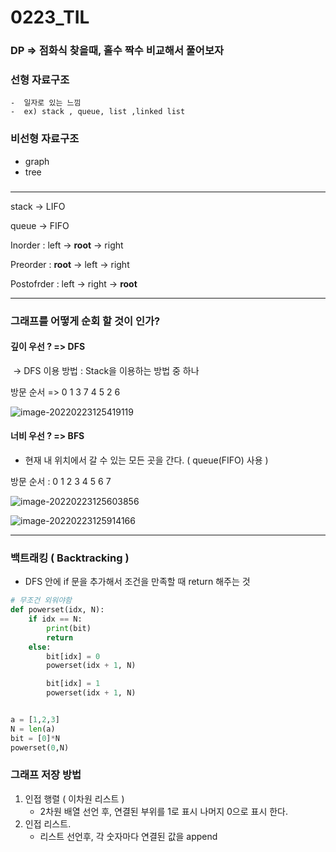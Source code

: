 #  0223_TIL



### DP => 점화식 찾을때, 홀수 짝수 비교해서 풀어보자

### 선형 자료구조

	-  일자로 있는 느낌
	-  ex) stack , queue, list ,linked list

### 비선형 자료구조

- graph
- tree

### 

----



stack -> LIFO

queue -> FIFO



Inorder : left -> **root** -> right

Preorder : **root** -> left -> right

Postofrder : left -> right -> **root**



----



### 그래프를 어떻게 순회 할 것이 인가?

#### 깊이 우선 ? => DFS

​	-> DFS 이용 방법 : Stack을 이용하는 방법 중 하나

방문 순서 => 0 1 3 7 4 5 2 6

![image-20220223125419119](C:\Users\My\AppData\Roaming\Typora\typora-user-images\image-20220223125419119.png)

#### 너비 우선 ? => BFS 

- 현재 내 위치에서 갈 수 있는 모든 곳을 간다. ( queue(FIFO) 사용 )

방문 순서 : 0 1 2 3 4 5 6 7

![image-20220223125603856](C:\Users\My\AppData\Roaming\Typora\typora-user-images\image-20220223125603856.png)

![image-20220223125914166](C:\Users\My\AppData\Roaming\Typora\typora-user-images\image-20220223125914166.png)



----



### 백트래킹 ( Backtracking )

- DFS 안에 if 문을 추가해서 조건을 만족할 때 return 해주는 것

```python
# 무조건 외워야함
def powerset(idx, N):
    if idx == N:
        print(bit)
        return
    else:
        bit[idx] = 0
        powerset(idx + 1, N)

        bit[idx] = 1
        powerset(idx + 1, N)


a = [1,2,3]
N = len(a)
bit = [0]*N
powerset(0,N)
```



### 그래프 저장 방법

1. 인접 행렬 ( 이차원 리스트 )
   - 2차원 배열 선언 후, 연결된 부위를 1로 표시 나머지 0으로 표시 한다.
2. 인접 리스트.
   - 리스트 선언후, 각  숫자마다 연결된 값을 append